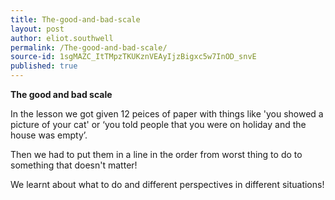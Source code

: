 ```yaml
---
title: The-good-and-bad-scale
layout: post
author: eliot.southwell
permalink: /The-good-and-bad-scale/
source-id: 1sgMAZC_ItTMpzTKUKznVEAyIjzBigxc5w7InOD_snvE
published: true
---
```

**The good and bad scale**

In the lesson we got given 12 peices of paper with things like 'you showed a picture of your cat' or ‘you told people that you were on holiday and the house was empty’.

Then we had to put them in a line in the order from worst thing to do to something that doesn't matter!

We learnt about what to do and different perspectives in different situations!

